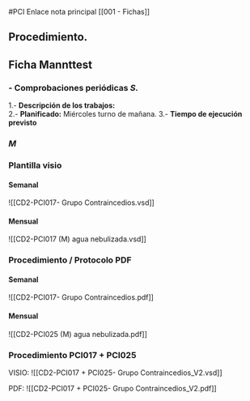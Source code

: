 
#PCI
Enlace nota principal [[001 - Fichas]]

## Procedimiento.

## Ficha Mannttest

### - Comprobaciones periódicas *S.*
1.- **Descripción de los trabajos:**																										
2.- **Planificado:** Miércoles turno de mañana.
3.- **Tiempo de ejecución previsto**

###  *M*

### Plantilla visio
#### Semanal
![[CD2-PCI017- Grupo Contraincedios.vsd]]
#### Mensual
![[CD2-PCI017 (M) agua nebulizada.vsd]]

### Procedimiento / Protocolo PDF
#### Semanal
![[CD2-PCI017- Grupo Contraincedios.pdf]]
#### Mensual
![[CD2-PCI025 (M) agua nebulizada.pdf]]

### Procedimiento PCI017 + PCI025
VISIO: ![[CD2-PCI017 +  PCI025- Grupo Contraincedios_V2.vsd]]

PDF: ![[CD2-PCI017 +  PCI025- Grupo Contraincedios_V2.pdf]]